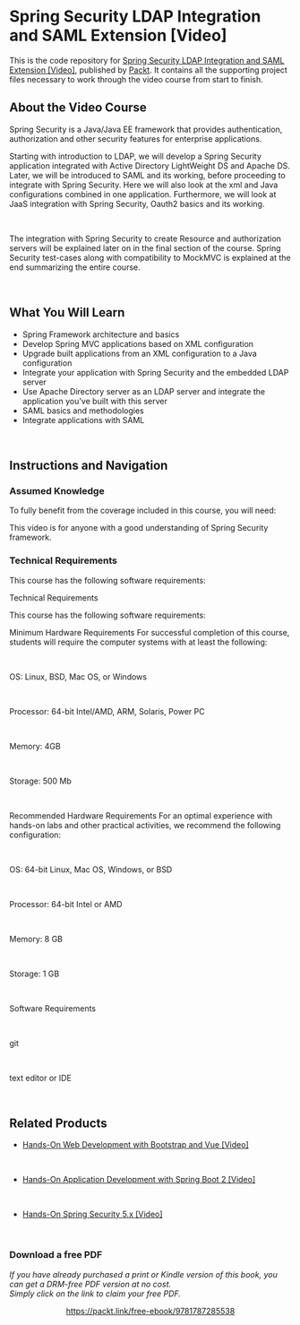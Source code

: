 # Spring Security LDAP Integration and SAML Extension [Video]

This is the code repository for [Spring Security LDAP Integration and SAML Extension [Video]](https://www.packtpub.com/application-development/spring-security-ldap-integration-and-saml-extension-video?utm_source=github&utm_medium=repository&utm_campaign=9781787285538), published by [Packt](https://www.packtpub.com/?utm_source=github). It contains all the supporting project files necessary to work through the video course from start to finish.

## About the Video Course

Spring Security is a Java/Java EE framework that provides authentication, authorization and other security features for enterprise applications.

Starting with introduction to LDAP, we will develop a Spring Security application integrated with Active Directory LightWeight DS and Apache DS. Later, we will be introduced to SAML and its working, before proceeding to integrate with Spring Security. Here we will also look at the xml and Java configurations combined in one application. Furthermore, we will look at JaaS integration with Spring Security, Oauth2 basics and its working. 


 


The integration with Spring Security to create Resource and authorization servers will be explained later on in the final section of the course. Spring Security test-cases along with compatibility to MockMVC is explained at the end summarizing the entire course.


 


<H2>What You Will Learn</H2>

<DIV class=book-info-will-learn-text>

<UL>

<LI>Spring Framework architecture and basics 

<LI>Develop Spring MVC applications based on XML configuration 

<LI>Upgrade built applications from an XML configuration to a Java configuration 

<LI>Integrate your application with Spring Security and the embedded LDAP server 

<LI>Use Apache Directory server as an LDAP server and integrate the application you've built with this server 

<LI>SAML basics and methodologies 

<LI>Integrate applications with SAML </LI></UL></DIV>


 


## Instructions and Navigation

### Assumed Knowledge

To fully benefit from the coverage included in this course, you will need:<br/>

This video is for anyone with a good understanding of Spring Security framework.

### Technical Requirements

This course has the following software requirements:<br/>

Technical Requirements

This course has the following software requirements:

Minimum Hardware Requirements For successful completion of this course, students will require the computer systems with at least the following:


 


OS: Linux, BSD, Mac OS, or Windows


 


Processor: 64-bit Intel/AMD, ARM, Solaris, Power PC


 


Memory: 4GB


 


Storage: 500 Mb


 


Recommended Hardware Requirements For an optimal experience with hands-on labs and other practical activities, we recommend the following configuration:


 


OS: 64-bit Linux, Mac OS, Windows, or BSD


 


Processor: 64-bit Intel or AMD


 


Memory: 8 GB


 


Storage: 1 GB


 


Software Requirements


 


git


 


text editor or IDE


 


## Related Products

* [Hands-On Web Development with Bootstrap and Vue [Video]](https://www.packtpub.com/web-development/hands-web-development-bootstrap-and-vue-video?utm_source=github&utm_medium=repository&utm_campaign=9781789950779)


 


* [Hands-On Application Development with Spring Boot 2 [Video]](https://www.packtpub.com/application-development/hands-application-development-spring-boot-2-video?utm_source=github&utm_medium=repository&utm_campaign=9781789137712)


 


* [Hands-On Spring Security 5.x [Video]](https://www.packtpub.com/application-development/hands-spring-security-5x-video?utm_source=github&utm_medium=repository&utm_campaign=9781789802931)


 
### Download a free PDF

 <i>If you have already purchased a print or Kindle version of this book, you can get a DRM-free PDF version at no cost.<br>Simply click on the link to claim your free PDF.</i>
<p align="center"> <a href="https://packt.link/free-ebook/9781787285538">https://packt.link/free-ebook/9781787285538 </a> </p>